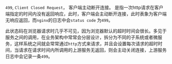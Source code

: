 `499`, `Client Closed Request`， 客户端主动断开连接。
是指一次http请求在客户端指定的时间内没有返回响应，此时，客户端会主动断开连接，此时表象为客户端无响应返回，而`nginx`的日志中会`status code` 为`499`。

此状态码在浏览器请求时几乎不可见，因为浏览器默认的超时时间会很长。多见于服务之间的调用，在业务架构中常常会分层设计，拆分为不同的子系统或者微服务，这样系统之间就会常常通过`http`方式来请求，并且会设置每次请求的超时时间，当请求在请求时间内所调用的上游服务无返回，则会主动关闭连接，上游服务日志中会记录一条`499`。

